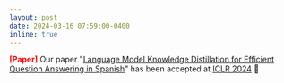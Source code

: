 ```yaml
---
layout: post
date: 2024-03-16 07:59:00-0400
inline: true
---
```


<strong><span style="color:red">[Paper]</span></strong> Our paper "[Language Model Knowledge Distillation for Efficient Question Answering in Spanish](https://arxiv.org/abs/2312.04193)" has been accepted at [ICLR 2024](https://iclr.cc/Conferences/2024) 🎉